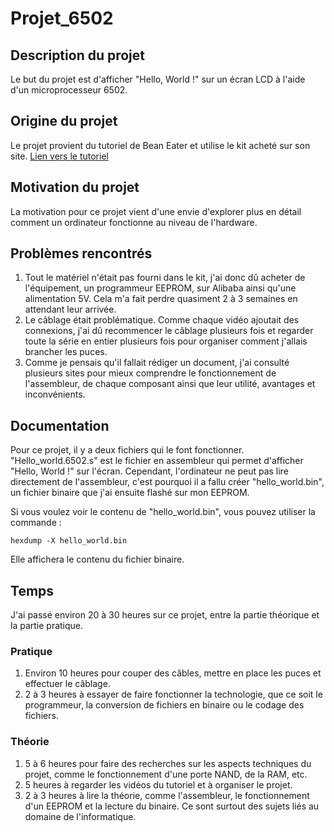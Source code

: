 # Projet_6502

## Description du projet

Le but du projet est d'afficher "Hello, World !" sur un écran LCD à l'aide d'un microprocesseur 6502.

## Origine du projet

Le projet provient du tutoriel de Bean Eater et utilise le kit acheté sur son site.
[Lien vers le tutoriel](https://youtube.com/playlist?list=PLowKtXNTBypFbtuVMUVXNR0z1mu7dp7eH&feature=shared)

## Motivation du projet

La motivation pour ce projet vient d'une envie d'explorer plus en détail comment un ordinateur fonctionne au niveau de l'hardware.

## Problèmes rencontrés

1. Tout le matériel n'était pas fourni dans le kit, j'ai donc dû acheter de l'équipement, un programmeur EEPROM, sur Alibaba ainsi qu'une alimentation 5V. Cela m'a fait perdre quasiment 2 à 3 semaines en attendant leur arrivée.
2. Le câblage était problématique. Comme chaque vidéo ajoutait des connexions, j'ai dû recommencer le câblage plusieurs fois et regarder toute la série en entier plusieurs fois pour organiser comment j'allais brancher les puces.
3. Comme je pensais qu'il fallait rédiger un document, j'ai consulté plusieurs sites pour mieux comprendre le fonctionnement de l'assembleur, de chaque composant ainsi que leur utilité, avantages et inconvénients.

## Documentation

Pour ce projet, il y a deux fichiers qui le font fonctionner. "Hello_world.6502.s" est le fichier en assembleur qui permet d'afficher "Hello, World !" sur l'écran. Cependant, l'ordinateur ne peut pas lire directement de l'assembleur, c'est pourquoi il a fallu créer "hello_world.bin", un fichier binaire que j'ai ensuite flashé sur mon EEPROM.

Si vous voulez voir le contenu de "hello_world.bin", vous pouvez utiliser la commande :

`hexdump -X hello_world.bin`

Elle affichera le contenu du fichier binaire.

## Temps

  J'ai passé environ 20 à 30 heures sur ce projet, entre la partie théorique et la partie pratique.

### Pratique

1. Environ 10 heures pour couper des câbles, mettre en place les puces et effectuer le câblage.
2. 2 à 3 heures à essayer de faire fonctionner la technologie, que ce soit le programmeur, la conversion de fichiers en binaire ou le codage des fichiers.

### Théorie

1. 5 à 6 heures pour faire des recherches sur les aspects techniques du projet, comme le fonctionnement d'une porte NAND, de la RAM, etc.
2. 5 heures à regarder les vidéos du tutoriel et à organiser le projet.
3. 2 à 3 heures à lire la théorie, comme l'assembleur, le fonctionnement d'un EEPROM et la lecture du binaire. Ce sont surtout des sujets liés au domaine de l'informatique.